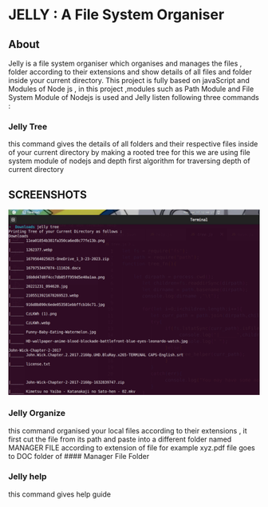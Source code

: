 # JELLY : A File System Organiser

<!-- PROJECT LOGO -->

 
<!-- ABOUT  -->
## About

Jelly is a file system organiser which organises and manages the files , folder according to their extensions and show details of all files and folder inside your current directory.
This project is fully based on javaScript and Modules of Node js , in this project ,modules such as Path Module and File System Module  of Nodejs is used and  Jelly listen following three commands : 

### Jelly Tree
this command gives the details of all folders and their respective files inside of your current directory by making a rooted tree 
for this we are using file system module of nodejs and depth first algorithm for traversing depth of current directory 

## SCREENSHOTS
 <a>
    <img src="Images/Jelly_Tree.png" alt="Logo" >
  </a>




### Jelly Organize
this command organised your local files according to their extensions , it first cut the file from its path and paste into a different folder named MANAGER FILE according to extension of file
for example  xyz.pdf file goes to DOC folder of #### Manager File  Folder

### Jelly help
this command gives help guide 
